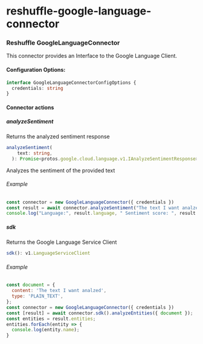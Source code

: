 # reshuffle-google-language-connector

### Reshuffle GoogleLanguageConnector

This connector provides an Interface to the Google Language Client.

#### Configuration Options:
```typescript
interface GoogleLanguageConnectorConfigOptions {
  credentials: string
}
```
#### Connector actions

##### analyzeSentiment
Returns the analyzed sentiment response
```typescript
analyzeSentiment(
    text: string,
  ): Promise<protos.google.cloud.language.v1.IAnalyzeSentimentResponse>
```

Analyzes the sentiment of the provided text

###### Example
```js
const connector = new GoogleLanguageConnector({ credentials })
const result = await connector.analyzeSentiment("The text I want analzed")
console.log("Language:", result.language, " Sentiment score: ", result.documentSentiment.score)
```

##### sdk
Returns the Google Language Service Client
```typescript
sdk(): v1.LanguageServiceClient
```

###### Example
```js
const document = {
  content: 'The text I want analzed',
  type: 'PLAIN_TEXT',
};
const connector = new GoogleLanguageConnector({ credentials })
const [result] = await connector.sdk().analyzeEntities({ document });
const entities = result.entities;
entities.forEach(entity => {
  console.log(entity.name);
}
```